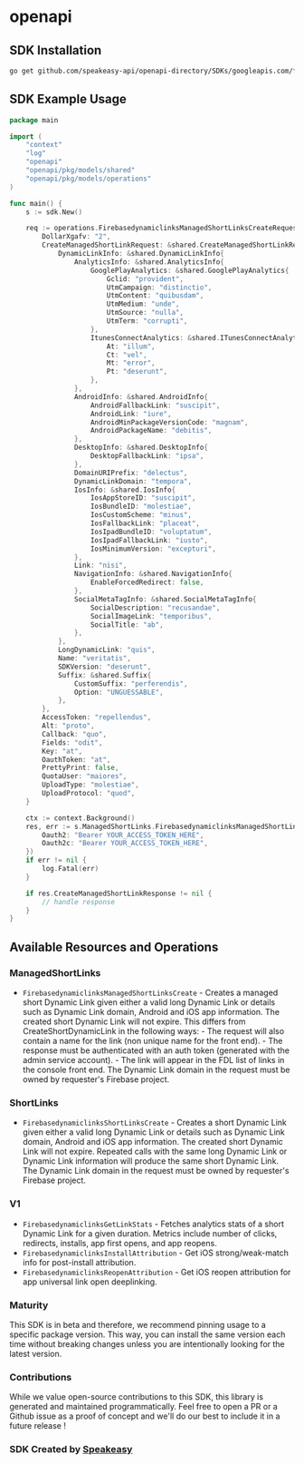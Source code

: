 # openapi

<!-- Start SDK Installation -->
## SDK Installation

```bash
go get github.com/speakeasy-api/openapi-directory/SDKs/googleapis.com/firebasedynamiclinks/v1/go
```
<!-- End SDK Installation -->

## SDK Example Usage
<!-- Start SDK Example Usage -->
```go
package main

import (
    "context"
    "log"
    "openapi"
    "openapi/pkg/models/shared"
    "openapi/pkg/models/operations"
)

func main() {
    s := sdk.New()

    req := operations.FirebasedynamiclinksManagedShortLinksCreateRequest{
        DollarXgafv: "2",
        CreateManagedShortLinkRequest: &shared.CreateManagedShortLinkRequest{
            DynamicLinkInfo: &shared.DynamicLinkInfo{
                AnalyticsInfo: &shared.AnalyticsInfo{
                    GooglePlayAnalytics: &shared.GooglePlayAnalytics{
                        Gclid: "provident",
                        UtmCampaign: "distinctio",
                        UtmContent: "quibusdam",
                        UtmMedium: "unde",
                        UtmSource: "nulla",
                        UtmTerm: "corrupti",
                    },
                    ItunesConnectAnalytics: &shared.ITunesConnectAnalytics{
                        At: "illum",
                        Ct: "vel",
                        Mt: "error",
                        Pt: "deserunt",
                    },
                },
                AndroidInfo: &shared.AndroidInfo{
                    AndroidFallbackLink: "suscipit",
                    AndroidLink: "iure",
                    AndroidMinPackageVersionCode: "magnam",
                    AndroidPackageName: "debitis",
                },
                DesktopInfo: &shared.DesktopInfo{
                    DesktopFallbackLink: "ipsa",
                },
                DomainURIPrefix: "delectus",
                DynamicLinkDomain: "tempora",
                IosInfo: &shared.IosInfo{
                    IosAppStoreID: "suscipit",
                    IosBundleID: "molestiae",
                    IosCustomScheme: "minus",
                    IosFallbackLink: "placeat",
                    IosIpadBundleID: "voluptatum",
                    IosIpadFallbackLink: "iusto",
                    IosMinimumVersion: "excepturi",
                },
                Link: "nisi",
                NavigationInfo: &shared.NavigationInfo{
                    EnableForcedRedirect: false,
                },
                SocialMetaTagInfo: &shared.SocialMetaTagInfo{
                    SocialDescription: "recusandae",
                    SocialImageLink: "temporibus",
                    SocialTitle: "ab",
                },
            },
            LongDynamicLink: "quis",
            Name: "veritatis",
            SDKVersion: "deserunt",
            Suffix: &shared.Suffix{
                CustomSuffix: "perferendis",
                Option: "UNGUESSABLE",
            },
        },
        AccessToken: "repellendus",
        Alt: "proto",
        Callback: "quo",
        Fields: "odit",
        Key: "at",
        OauthToken: "at",
        PrettyPrint: false,
        QuotaUser: "maiores",
        UploadType: "molestiae",
        UploadProtocol: "quod",
    }

    ctx := context.Background()
    res, err := s.ManagedShortLinks.FirebasedynamiclinksManagedShortLinksCreate(ctx, req, operations.FirebasedynamiclinksManagedShortLinksCreateSecurity{
        Oauth2: "Bearer YOUR_ACCESS_TOKEN_HERE",
        Oauth2c: "Bearer YOUR_ACCESS_TOKEN_HERE",
    })
    if err != nil {
        log.Fatal(err)
    }

    if res.CreateManagedShortLinkResponse != nil {
        // handle response
    }
}
```
<!-- End SDK Example Usage -->

<!-- Start SDK Available Operations -->
## Available Resources and Operations


### ManagedShortLinks

* `FirebasedynamiclinksManagedShortLinksCreate` - Creates a managed short Dynamic Link given either a valid long Dynamic Link or details such as Dynamic Link domain, Android and iOS app information. The created short Dynamic Link will not expire. This differs from CreateShortDynamicLink in the following ways: - The request will also contain a name for the link (non unique name for the front end). - The response must be authenticated with an auth token (generated with the admin service account). - The link will appear in the FDL list of links in the console front end. The Dynamic Link domain in the request must be owned by requester's Firebase project.

### ShortLinks

* `FirebasedynamiclinksShortLinksCreate` - Creates a short Dynamic Link given either a valid long Dynamic Link or details such as Dynamic Link domain, Android and iOS app information. The created short Dynamic Link will not expire. Repeated calls with the same long Dynamic Link or Dynamic Link information will produce the same short Dynamic Link. The Dynamic Link domain in the request must be owned by requester's Firebase project.

### V1

* `FirebasedynamiclinksGetLinkStats` - Fetches analytics stats of a short Dynamic Link for a given duration. Metrics include number of clicks, redirects, installs, app first opens, and app reopens.
* `FirebasedynamiclinksInstallAttribution` - Get iOS strong/weak-match info for post-install attribution.
* `FirebasedynamiclinksReopenAttribution` - Get iOS reopen attribution for app universal link open deeplinking.
<!-- End SDK Available Operations -->

### Maturity

This SDK is in beta and therefore, we recommend pinning usage to a specific package version.
This way, you can install the same version each time without breaking changes unless you are intentionally
looking for the latest version.

### Contributions

While we value open-source contributions to this SDK, this library is generated and maintained programmatically.
Feel free to open a PR or a Github issue as a proof of concept and we'll do our best to include it in a future release !

### SDK Created by [Speakeasy](https://docs.speakeasyapi.dev/docs/using-speakeasy/client-sdks)
